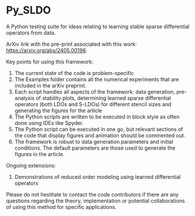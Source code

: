 # Py_SLDO
A Python testing suite for ideas relating to learning stable sparse differential operators from data.

ArXiv link with the pre-print associated with this work: https://arxiv.org/abs/2405.00198.

Key points for using this framework:
1. The current state of the code is problem-specific
2. The Examples folder contains all the numerical experiments that are included in the arXiv preprint.
3. Each script handles all aspects of the framework: data generation, pre-analysis of stability plots, determining learned sparse differential operators (both LDOs and S-LDOs) for different stencil sizes and generating the figures for the article
4. The Python scripts are written to be executed in block style as often done using IDEs like Spyder.
5. The Python script can be executed in one go, but relevant sections of the code that display figures and animation should be commented out.
6. The framework is robust to data generation parameters and initial conditions. The default parameters are those used to generate the figures in the article.

Ongoing extensions:
1. Demonstrations of reduced order modeling using learned differential operators

Please do not hestitate to contact the code contributors if there are any questions regarding the theory, implementation or potential collaborations of using this method for specific applications.
